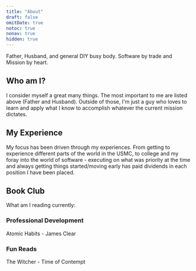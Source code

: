 ```yaml
---
title: "About"
draft: false
omitDate: true
notoc: true
nonav: true
hidden: true
---
```


Father, Husband, and general DIY busy body. Software by trade and Mission by heart.

## Who am I?

I consider myself a great many things. The most important to me are listed above (Father and Husband). Outside of those, I'm just a guy who loves to learn and apply what I know to accomplish whatever the current mission dictates. 

## My Experience

My focus has been driven through my experiences. From getting to experience different parts of the world in the USMC, to college and my foray into the world of software - executing on what was priority at the time and always getting things started/moving early has paid dividends in each position I have been placed.

## Book Club
What am I reading currently:
### Professional Development
Atomic Habits - James Clear

### Fun Reads
The Witcher - Time of Contempt